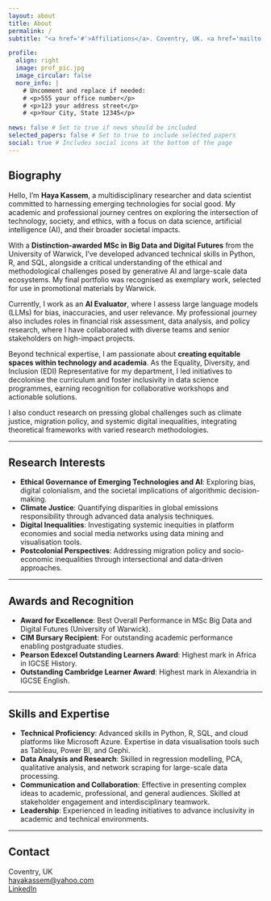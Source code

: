 ```yaml
---
layout: about
title: About
permalink: /
subtitle: "<a href='#'>Affiliations</a>. Coventry, UK. <a href='mailto:hayakassem@yahoo.com'>Contact Me</a>. Always exploring the intersection of data, society, and ethics."

profile:
  align: right
  image: prof_pic.jpg
  image_circular: false
  more_info: |
    # Uncomment and replace if needed:
    # <p>555 your office number</p>
    # <p>123 your address street</p>
    # <p>Your City, State 12345</p>

news: false # Set to true if news should be included
selected_papers: false # Set to true to include selected papers
social: true # Includes social icons at the bottom of the page
---
```


## Biography

Hello, I’m **Haya Kassem**, a multidisciplinary researcher and data scientist committed to harnessing emerging technologies for social good. My academic and professional journey centres on exploring the intersection of technology, society, and ethics, with a focus on data science, artificial intelligence (AI), and their broader societal impacts.

With a **Distinction-awarded MSc in Big Data and Digital Futures** from the University of Warwick, I’ve developed advanced technical skills in Python, R, and SQL, alongside a critical understanding of the ethical and methodological challenges posed by generative AI and large-scale data ecosystems. My final portfolio was recognised as exemplary work, selected for use in promotional materials by Warwick.

Currently, I work as an **AI Evaluator**, where I assess large language models (LLMs) for bias, inaccuracies, and user relevance. My professional journey also includes roles in financial risk assessment, data analysis, and policy research, where I have collaborated with diverse teams and senior stakeholders on high-impact projects.

Beyond technical expertise, I am passionate about **creating equitable spaces within technology and academia**. As the Equality, Diversity, and Inclusion (EDI) Representative for my department, I led initiatives to decolonise the curriculum and foster inclusivity in data science programmes, earning recognition for collaborative workshops and actionable solutions.

I also conduct research on pressing global challenges such as climate justice, migration policy, and systemic digital inequalities, integrating theoretical frameworks with varied research methodologies.

---

## Research Interests

- **Ethical Governance of Emerging Technologies and AI**: Exploring bias, digital colonialism, and the societal implications of algorithmic decision-making.
- **Climate Justice**: Quantifying disparities in global emissions responsibility through advanced data analysis techniques.
- **Digital Inequalities**: Investigating systemic inequities in platform economies and social media networks using data mining and visualisation tools.
- **Postcolonial Perspectives**: Addressing migration policy and socio-economic inequalities through intersectional and data-driven approaches.

---

## Awards and Recognition

- **Award for Excellence**: Best Overall Performance in MSc Big Data and Digital Futures (University of Warwick).
- **CIM Bursary Recipient**: For outstanding academic performance enabling postgraduate studies.
- **Pearson Edexcel Outstanding Learners Award**: Highest mark in Africa in IGCSE History.
- **Outstanding Cambridge Learner Award**: Highest mark in Alexandria in IGCSE English.

---

## Skills and Expertise

- **Technical Proficiency**: Advanced skills in Python, R, SQL, and cloud platforms like Microsoft Azure. Expertise in data visualisation tools such as Tableau, Power BI, and Gephi.
- **Data Analysis and Research**: Skilled in regression modelling, PCA, qualitative analysis, and network scraping for large-scale data processing.
- **Communication and Collaboration**: Effective in presenting complex ideas to academic, professional, and general audiences. Skilled at stakeholder engagement and interdisciplinary teamwork.
- **Leadership**: Experienced in leading initiatives to advance inclusivity in academic and technical environments.

---

## Contact

<p>
Coventry, UK <br>
<a href="mailto:hayakassem@yahoo.com">hayakassem@yahoo.com</a> <br>
<a href="https://www.linkedin.com/in/haya-kassem-96b791247" target="_blank">LinkedIn</a>
</p>




